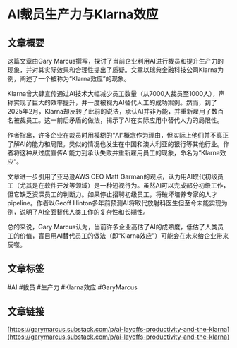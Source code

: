 # AI裁员生产力与Klarna效应

## 文章概要

这篇文章由Gary Marcus撰写，探讨了当前企业利用AI进行裁员和提升生产力的现象，并对其实际效果和合理性提出了质疑。文章以瑞典金融科技公司Klarna为例，阐述了一个被称为“Klarna效应”的现象。

Klarna曾大肆宣传通过AI技术大幅减少员工数量（从7000人裁员至1000人），声称实现了巨大的效率提升，并一度被视为AI替代人工的成功案例。然而，到了2025年2月，Klarna却反转了此前的说法，承认AI并非万能，并重新雇用了数百名被裁员工。这一前后矛盾的做法，揭示了AI在实际应用中替代人力的局限性。

作者指出，许多企业在裁员时用模糊的“AI”概念作为理由，但实际上他们并不真正了解AI的能力和局限。类似的情况也发生在中国和澳大利亚的银行等其他行业。作者将这种从过度宣传AI能力到承认失败并重新雇用员工的现象，命名为“Klarna效应”。

文章进一步引用了亚马逊AWS CEO Matt Garman的观点，认为用AI取代初级员工（尤其是在软件开发等领域）是一种短视行为。虽然AI可以完成部分初级工作，但它缺乏资深员工的判断力。如果停止招聘初级员工，将破坏培养专家的人才 pipeline。作者以Geoff Hinton多年前预测AI将取代放射科医生但至今未能实现为例，说明了AI全面替代人类工作的复杂性和长期性。

总的来说，Gary Marcus认为，当前许多企业高估了AI的成熟度，低估了人类员工的价值，盲目用AI替代员工的做法（即“Klarna效应”）可能会在未来给企业带来反噬。

## 文章标签

#AI #裁员 #生产力 #Klarna效应 #GaryMarcus

## 文章链接

[https://garymarcus.substack.com/p/ai-layoffs-productivity-and-the-klarna](https://garymarcus.substack.com/p/ai-layoffs-productivity-and-the-klarna)